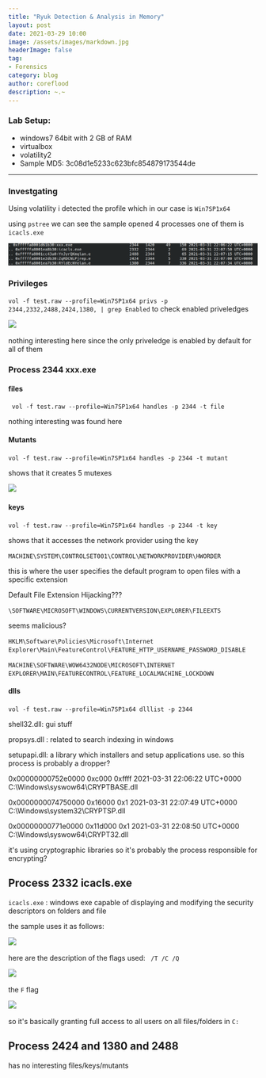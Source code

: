 ```yaml
---
title: "Ryuk Detection & Analysis in Memory"
layout: post
date: 2021-03-29 10:00
image: /assets/images/markdown.jpg
headerImage: false
tag:
- Forensics
category: blog
author: coreflood
description: ~.~
---
```


### Lab Setup:
- windows7 64bit with 2 GB of RAM
- virtualbox
- volatility2
- Sample MD5: 3c08d1e5233c623bfc854879173544de

---

### Investgating

Using volatility i detected the profile which in our case is ```Win7SP1x64```

using ```pstree``` we can see the sample opened 4 processes one of them is ```icacls.exe```


![](https://raw.githubusercontent.com/AlyaGomaa/blog/gh-pages/_posts/ryuk/1.png)


### Privileges

``` vol -f test.raw --profile=Win7SP1x64 privs -p 2344,2332,2488,2424,1380, | grep Enabled ``` to check enabled priveledges

![](https://raw.githubusercontent.com/AlyaGomaa/blog/gh-pages/_posts/ryuk/2.png)

nothing interesting here since the only priveledge is enabled by default for all of them 

### Process 2344 xxx.exe

#### files

``` vol -f test.raw --profile=Win7SP1x64 handles -p 2344 -t file```

nothing interesting was found here

#### Mutants

```vol -f test.raw --profile=Win7SP1x64 handles -p 2344 -t mutant```

shows that it creates 5 mutexes

![](https://raw.githubusercontent.com/AlyaGomaa/blog/gh-pages/_posts/ryuk/3.png)

####  keys

```vol -f test.raw --profile=Win7SP1x64 handles -p 2344 -t key```

shows that it accesses the network provider using the key 

```MACHINE\SYSTEM\CONTROLSET001\CONTROL\NETWORKPROVIDER\HWORDER```

this is where the user specifies the default program to open files with a specific extension

Default File Extension Hijacking???

```\SOFTWARE\MICROSOFT\WINDOWS\CURRENTVERSION\EXPLORER\FILEEXTS```

seems malicious?

```HKLM\Software\Policies\Microsoft\Internet Explorer\Main\FeatureControl\FEATURE_HTTP_USERNAME_PASSWORD_DISABLE```


```MACHINE\SOFTWARE\WOW6432NODE\MICROSOFT\INTERNET EXPLORER\MAIN\FEATURECONTROL\FEATURE_LOCALMACHINE_LOCKDOWN```

#### dlls

```vol -f test.raw --profile=Win7SP1x64 dlllist -p 2344 ```

shell32.dll: gui stuff

propsys.dll : related to search indexing in windows

setupapi.dll: a library which installers and setup applications use. so this process is probably a dropper?


0x00000000752e0000             0xc000             0xffff 2021-03-31 22:06:22 UTC+0000   C:\Windows\syswow64\CRYPTBASE.dll

0x0000000074750000            0x16000                0x1 2021-03-31 22:07:49 UTC+0000   C:\Windows\system32\CRYPTSP.dll

0x00000000771e0000           0x11d000                0x1 2021-03-31 22:08:50 UTC+0000   C:\Windows\syswow64\CRYPT32.dll

it's using cryptographic libraries so it's probably the process responsible for encrypting?

## Process 2332 icacls.exe

```icacls.exe``` : windows exe capable of displaying and modifying the security descriptors on folders and file

the sample uses it as follows:

![](https://raw.githubusercontent.com/AlyaGomaa/blog/gh-pages/_posts/ryuk/4.png)

here are the description of the flags used: ``` /T /C /Q```

![](https://raw.githubusercontent.com/AlyaGomaa/blog/gh-pages/_posts/ryuk/5.png)

the ```F``` flag

![](https://raw.githubusercontent.com/AlyaGomaa/blog/gh-pages/_posts/ryuk/6.png)

so it's basically granting full access to all users on all files/folders in ```C:```

## Process 2424 and 1380 and 2488
 has no interesting files/keys/mutants















